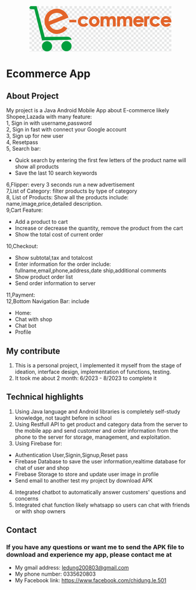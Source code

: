 <div align="center">
<a href="[Logo App](https://github.com/dungd200803btvn/E_Commerce_App)">
    <img src="ecommerce_icon.png" alt="Logo" width="380">
  </a>
  </div>

# Ecommerce App #
## About Project ##
My project is a Java Android Mobile App about E-commerce likely Shopee,Lazada with many feature:  
1, Sign in with username,password  
2, Sign in fast with connect your Google account  
3, Sign up for new user  
4, Resetpass  
5, Search bar:  

- Quick search by entering the first few letters of the product name will show all products  
-  Save the last 10 search keywords

6,Flipper: every 3 seconds run a new advertisement  
7,List of Category: filter products by type of category  
8, List of Products: Show all the products include: name,image,price,detailed description.    
9,Cart Feature:

- Add a product to cart
- Increase or decrease the quantity, remove the product from the cart
- Show the total cost of current order

10,Checkout:  

- Show subtotal,tax and totalcost
- Enter information for the order include: fullname,email,phone,address,date ship,additional comments
- Show product order list
- Send order information to server

11,Payment:   
12,Bottom Navigation Bar: include

- Home:
- Chat with shop
- Chat bot
- Profile
## My contribute ## 
1. This is a personal project, I implemented it myself from the stage of ideation, interface design, implementation of functions, testing.
2. It took me about 2 month: 6/2023 - 8/2023 to complete it
## Technical highlights ## 
1. Using Java language and Android libraries is completely self-study knowledge, not taught before in school
2. Using Restfull API to get product and category data from the server to the mobile app and send customer and order information from the phone to the server for storage, management, and exploitation.
3. Using Firebase for:

- Authentication User,Signin,Signup,Reset pass
- Firebase Database to save the user information,realtime database for chat of user and shop
- Firebase Storage to store and update user image in profile
- Send email to another test my project by download APK
4. Integrated chatbot to automatically answer customers' questions and concerns
5. Integrated chat function likely whatsapp so users can chat with friends or with shop owners
## Contact ##
### If you have any questions or want me to send the APK file to download and experience my app, please contact me at ###
- My gmail address: ledung200803@gmail.com
- My phone number: 0335620803
- My Facebook link: https://www.facebook.com/chidung.le.501




